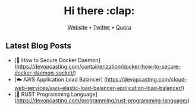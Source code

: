 <h1 align="center"> Hi there :clap:</h1>

<p align="center">
  <a href="https://www.devopcasting.com/">Website</a> •
  <a href="https://twitter.com/devopcasting">Twitter</a> •
  <a href="https://https://devopcasting.quora.com">Quora</a>
</p>

## Latest Blog Posts

<!-- BLOG-POST-LIST:START -->
- [:whale: How to Secure Docker Daemon] (https://devopcasting.com/containerization/docker-how-to-secure-docker-daemon-socket/)
- [:cloud: AWS Application Load Balancer] (https://devopcasting.com/cloud-web-services/aws-elastic-load-balancer-application-load-balancer/)
- [:pencil: RUST Programming Language] (https://devopcasting.com/programming/rust-programming-language/)
<!-- BLOG-POST-LIST:END -->
